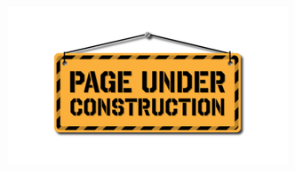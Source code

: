 <!-- ## `LegendsMarketplace`





### `onlyLab()`






### `createLegendSale(address nftContract, uint256 legendId, uint256 price)` (external)





### `buyLegend(uint256 listingId)` (external)





### `makeLegendOffer(address nftContract, uint256 legendId)` (external)





### `decideLegendOffer(uint256 listingId, bool isAccepted)` (external)





### `createLegendAuction(address nftContract, uint256 legendId, uint256 durationIndex, uint256 startingPrice, uint256 instantPrice)` (external)





### `placeBid(uint256 listingId)` (external)





### `refundBid(uint256 listingId)` (external)





### `cancelLegendListing(uint256 listingId)` (external)





### `closeListing(uint256 listingId)` (external)





### `collectRoyalties()` (external)





### `_transferPayment(uint256 listingId, bool isBid)` (internal)





### `_claimPayment(uint256 listingId)` (internal)





### `_claimLegend(uint256 listingId)` (internal)





### `_calculateFees(uint256 listingId) → uint256, address payable, uint256` (public)

fees are removed from total price



### `isBidWithdrawable(uint256 listingId, address bidder) → bool` (public)





### `fetchListingCounts() → struct Counters.Counter, struct Counters.Counter, struct Counters.Counter` (public)





### `fetchLegendListing(uint256 listingId) → struct ILegendListing.LegendListing` (public)





### `fetchOfferDetails(uint256 listingId) → struct LegendSale.OfferDetails` (public)





### `fetchAuctionDurations() → uint256[3]` (public)





### `fetchAuctionDetails(uint256 listingId) → struct LegendAuction.AuctionDetails` (public)





### `fetchInstantBuyPrice(uint256 listingId) → uint256` (public)





### `fetchBidders(uint256 listingId) → address[]` (public)





### `fetchMarketplaceRules() → uint256, uint256, uint256, uint256` (public)



Due to contract size limits, made a single getter for state variables in
both {LegendSale} and {LegendAuction} contracts.

### `setMarketplaceRule(uint256 marketplaceRule, uint256 newRuleData)` (public)





### `setAuctionDurations(uint256[3] newAuctionDurations)` (public)

Do not delete below functions until after adding docs to above ;; if still not enough size may just use individual





 -->

![Under Construction](../../../static/img/underConstruction.png)